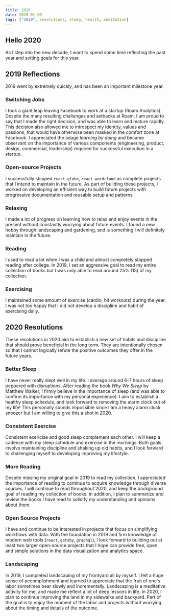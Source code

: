 ```yaml
---
title: 2020
date: 2020-01-03
tags: ["2020", resolutions, sleep, health, meditation]
---
```


## Hello 2020

As I step into the new decade, I want to spend some time reflecting the past year and setting goals for this year.

## 2019 Reflections

2019 went by extremely quickly, and has been an important milestone year.

### Switching Jobs

I took a giant leap leaving Facebook to work at a startup (Roam Analytics). Despite the many resulting challenges and setbacks at Roam, I am proud to say that I made the right decision, and was able to learn and mature rapidly. This decision also allowed me to introspect my identity, values and passions, that would have otherwise been masked in the comfort zone at Facebook. I appreciated the adage _learning by doing_ and became observant on the importance of various components (engineering, product, design, commercial, leadership) required for successful execution in a startup.

### Open-source Projects

I successfully shipped `react-globe`, `react-wordcloud` as complete projects that I intend to maintain in the future. As part of building these projects, I worked on developing an efficient way to build future projects with progressive documentation and reusable setup and patterns.

### Relaxing

I made a lot of progress on learning how to relax and enjoy events in the present without constantly worrying about future events. I found a new hobby through landscaping and gardening, and is something I will definitely maintain in the future.

### Reading

I used to read a lot when I was a child and almost completely stopped reading after college. In 2019, I set an aggressive goal to read my entire collection of books but I was only able to read around 25% (15) of my collection.

### Exercising

I maintained some amount of exercise (cardio, hit workouts) during the year. I was not too happy that I did not develop a discipline and habit of exercising daily.

## 2020 Resolutions

These resolutions in 2020 aim to establish a new set of habits and discipline that should prove beneficial in the long term. They are intentionally chosen so that I cannot logically refute the positive outcomes they offer in the future years.

### Better Sleep

I have never really slept well in my life. I average around 6-7 hours of sleep peppered with disruptions. After reading the book _Why We Sleep_ by Matthew Walker, I firmly believe in the importance of sleep (and was able to confirm its importance with my personal experience). I aim to establish a healthy sleep schedule, and look forward to removing the alarm clock out of my life! This personally sounds impossible since I am a heavy alarm clock snoozer but I am willing to give this a shot in 2020.

### Consistent Exercise

Consistent exericise and good sleep complement each other. I will keep a cadence with my sleep schedule and exercise in the mornings. Both goals involve maintaining discipline and shaking up old habits, and I look forward to challenging myself to developing improving my lifestyle.

### More Reading

Despite missing my original goal in 2019 to read my collection, I appreciated the importance of reading to continue to acquire knowledge through diverse sources. I will continue to read throughout 2020, and keep the background goal of reading my collection of books. In addition, I plan to summarize and review the books I have read to solidify my understanding and opinions about them.

### Open Source Projects

I have and continue to be interested in projects that focus on simplifying workflows with data. With the foundation in 2019 and firm knowledge of modern web tools (`react`, `gatsby`, `graphql`), I look forward to building out at least two larger open-source projects that I hope can provide free, open, and simple solutions in the data visualization and analytics space.

### Landscaping

In 2019, I completed landscaping of my frontyard all by myself. I felt a huge sense of accomplishment and learned to appreciate that the fruit of one's labor sometimes bear slowly and incrementally. Landscaping is a meditative activity for me, and made me reflect a lot of deep lessons in life. In 2020, I plan to continue improving the land in my sidewalks and backyard. Part of the goal is to enjoy the moment of the labor and projects without worrying about the timing and details of the outcome.
